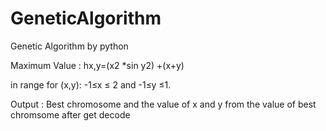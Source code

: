 # GeneticAlgorithm
Genetic Algorithm by python

Maximum Value : hx,y=(x2 *sin y2) +(x+y)

in range for (x,y):  -1≤x ≤ 2 and -1≤y ≤1. 

Output : Best chromosome and the value of x and y from the value of best chromsome after get decode
